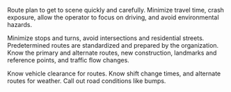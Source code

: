 Route plan to get to scene quickly and carefully. Minimize travel time, crash exposure, allow the operator to focus on driving, and avoid environmental hazards.

Minimize stops and turns, avoid intersections and residential streets. Predetermined routes are standardized and prepared by the organization. Know the primary and alternate routes, new construction, landmarks and reference points, and traffic flow changes.

Know vehicle clearance for routes. Know shift change times, and alternate routes for weather. Call out road conditions like bumps.